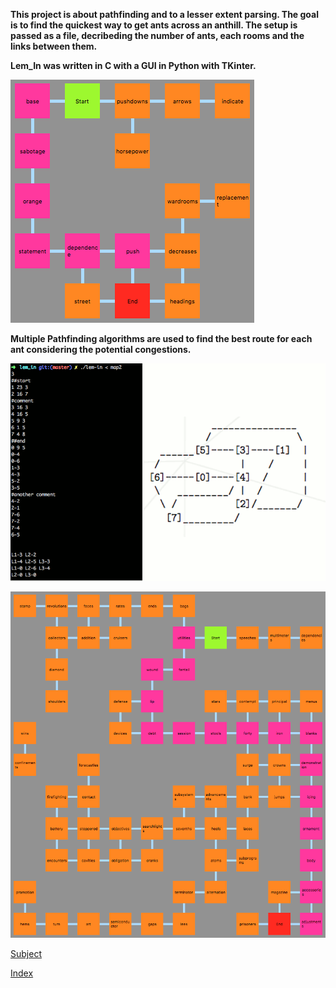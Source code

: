 __This project is about pathfinding and to a lesser extent parsing. The goal is to find the quickest way to get ants across an anthill. The setup is passed as a file, decribeding the number of ants, each rooms and the links between them.__

__Lem_In was written in C with a GUI in Python with TKinter.__

![smallmap](smallmap.png)

__Multiple Pathfinding algorithms are used to find the best route for each ant considering the potential congestions.__

![example](example.gif)

![bigmap](bigmap.png)

[Subject](https://cdn.intra.42.fr/pdf/pdf/185/lem-in.fr.pdf)

[Index](/)
